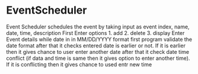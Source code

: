 # EventScheduler
Event Scheduler schedules the event by taking input as event index, name, date, time, description
First Enter options 1. add 2. delete 3. display
Enter Event details while date in in MM/DD/YYYY format
first program validate the date format after that it checks entered date is earlier or not. If it is earlier then it gives chance to user enter another date
after that it check date time conflict (if data and time is same then it gives option to enter another time). If it is conflicting then it gives chance to used entr new time
